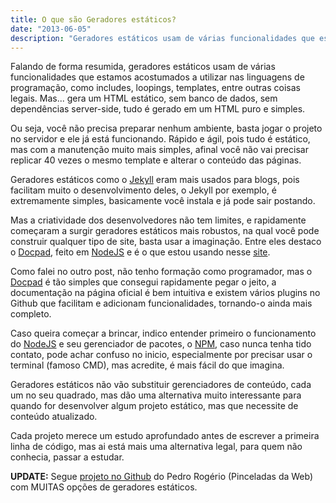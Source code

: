 ```yaml
---
title: O que são Geradores estáticos?
date: "2013-06-05"
description: "Geradores estáticos usam de várias funcionalidades que estamos acostumados a utilizar nas linguagens de programação, como includes, loopings, templates, mas... gera um HTML estático."
---
```


Falando de forma resumida, geradores estáticos usam de várias funcionalidades que estamos acostumados a utilizar nas linguagens de programação, como includes, loopings, templates, entre outras coisas legais. Mas... gera um HTML estático, sem banco de dados, sem dependências server-side, tudo é gerado em um HTML puro e simples.

Ou seja, você não precisa preparar nenhum ambiente, basta jogar o projeto no servidor e ele já está funcionando. Rápido e ágil, pois tudo é estático, mas com a manutenção muito mais simples, afinal você não vai precisar replicar 40 vezes o mesmo template e alterar o conteúdo das páginas.

Geradores estáticos como o [Jekyll](https://github.com/mojombo/jekyll) eram mais usados para blogs, pois facilitam muito o desenvolvimento deles, o Jekyll por exemplo, é extremamente simples, basicamente você instala e já pode sair postando.

Mas a criatividade dos desenvolvedores não tem limites, e rapidamente começaram a surgir geradores estáticos mais robustos, na qual você pode construir qualquer tipo de site, basta usar a imaginação. Entre eles destaco o [Docpad](http://docpad.org), feito em [NodeJS](http://nodejs.org) e é o que estou usando nesse [site](https://github.com/felipefialho/Website).

Como falei no outro post, não tenho formação como programador, mas o [Docpad](http://docpad.org) é tão simples que consegui rapidamente pegar o jeito, a documentação na página oficial é bem intuitiva e existem vários plugins no Github que facilitam e adicionam funcionalidades, tornando-o ainda mais completo.

Caso queira começar a brincar, indico entender primeiro o funcionamento do [NodeJS](http://nodejs.org) e seu gerenciador de pacotes, o [NPM](https://npmjs.org), caso nunca tenha tido contato, pode achar confuso no inicio, especialmente por precisar usar o terminal (famoso CMD), mas acredite, é mais fácil do que imagina.

Geradores estáticos não vão substituir gerenciadores de conteúdo, cada um no seu quadrado, mas dão uma alternativa muito interessante para quando for desenvolver algum projeto estático, mas que necessite de conteúdo atualizado.

Cada projeto merece um estudo aprofundado antes de escrever a primeira linha de código, mas ai está mais uma alternativa legal, para quem não conhecia, passar a estudar.

**UPDATE:** Segue [projeto no Github](https://github.com/pinceladasdaweb/Static-Site-Generators) do Pedro Rogério (Pinceladas da Web) com MUITAS opções de geradores estáticos.

